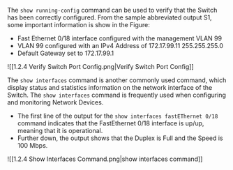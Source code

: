 The `show running-config` command can be used to verify that the Switch has been correctly configured.
From the sample abbreviated output S1, some important information is show in the Figure:
- Fast Ethernet 0/18 interface configured with the management VLAN 99
- VLAN 99 configured with an IPv4 Address of 172.17.99.11 255.255.255.0
- Default Gateway set to 172.17.99.1

![[1.2.4 Verify Switch Port Config.png|Verify Switch Port Config]]

The `show interfaces` command is another commonly used command, which display status and statistics information on the network interface of the Switch.
The `show interfaces` command is frequently used when configuring and monitoring Network Devices.
- The first line of the output for the `show interfaces fastEThernet 0/18` command indicates that the FastEthernet 0/18 interface is up/up, meaning that it is operational. 
- Further down, the output shows that the Duplex is Full and the Speed is 100 Mbps.

![[1.2.4 Show Interfaces Command.png|show interfaces command]]